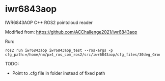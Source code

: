 # iwr6843aop
IWR6843AOP C++ ROS2 pointcloud reader

Modified from: https://github.com/ACChallenge2021/iwr6843aop

Run:
```
ros2 run iwr6843aop iwr6843aop_test --ros-args -p cfg_path:=/home/nm/px4_ros_com_ros2/src/iwr6843aop/cfg_files/30deg_Group_18m_30Hz.cfg
```

TODO:
- Point to .cfg file in folder instead of fixed path
